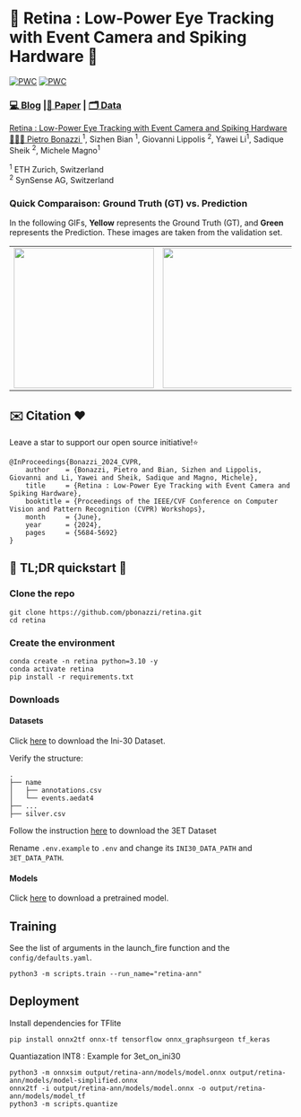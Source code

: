 #  👀 Retina : Low-Power Eye Tracking with Event Camera and Spiking Hardware  👀
[![PWC](https://img.shields.io/endpoint.svg?url=https://paperswithcode.com/badge/a-low-power-neuromorphic-approach-for/pupil-detection-on-ini-30)](https://paperswithcode.com/sota/pupil-detection-on-ini-30?p=a-low-power-neuromorphic-approach-for)
[![PWC](https://img.shields.io/endpoint.svg?url=https://paperswithcode.com/badge/a-low-power-neuromorphic-approach-for/pupil-tracking-on-ini-30)](https://paperswithcode.com/sota/pupil-tracking-on-ini-30?p=a-low-power-neuromorphic-approach-for) 

### [💻 Blog](https://pietrobonazzi.com/projects/retina) |[📜 Paper](https://ieeexplore.ieee.org/document/10678580) | [🗂️ Data](https://zenodo.org/records/11203260?token=eyJhbGciOiJIUzUxMiJ9.eyJpZCI6ImEzYmE4ZTI4LTU2NDQtNDhiNC05YjcxLTYyZjRiNzNhYzU2MCIsImRhdGEiOnt9LCJyYW5kb20iOiI0MmY3NDgwOTZiZDM4YWM2NDhmNTk4ZTc5MDMxYTg2NiJ9.oyQ8cMq0xVIoCC0JLpnLIUWnsSVVJS91dzZJkwqTmTgaETtkTJqL7qBCu6Nz9bBdR1IhUGViAOSpTc6Z02ja5Q)

[Retina : Low-Power Eye Tracking with Event Camera and Spiking Hardware](https://arxiv.org/abs/2312.00425)  
 [🧑🏻‍🚀 Pietro Bonazzi ](https://linkedin.com/in/pietrobonazzi)<sup>1</sup>,
 Sizhen Bian <sup>1</sup>,
 Giovanni Lippolis <sup>2</sup>,
 Yawei Li<sup>1</sup>,
 Sadique Sheik <sup>2</sup>,
 Michele Magno<sup>1</sup>  <br>

<sup>1</sup> ETH Zurich, Switzerland  <br> 
<sup>2</sup> SynSense AG, Switzerland


### Quick Comparaison: Ground Truth (GT) vs. Prediction

In the following GIFs, **Yellow** represents the Ground Truth (GT), and **Green** represents the Prediction. These images are taken from the validation set.

<table>
  <tr>
    <td><img src="docs/0_val_3_0.gif" width="250" height="250" /></td>
    <td><img src="docs/0_val_12_0.gif" width="250" height="250" /></td>
    <td><img src="docs/0_val_16_0.gif" width="250" height="250" /></td>
    <td><img src="docs/0_val_19_0.gif" width="250" height="250" /></td>
  </tr>
</table>


## ✉️ Citation ❤️

Leave a star to support our open source initiative!⭐️

```
@InProceedings{Bonazzi_2024_CVPR,
    author    = {Bonazzi, Pietro and Bian, Sizhen and Lippolis, Giovanni and Li, Yawei and Sheik, Sadique and Magno, Michele},
    title     = {Retina : Low-Power Eye Tracking with Event Camera and Spiking Hardware},
    booktitle = {Proceedings of the IEEE/CVF Conference on Computer Vision and Pattern Recognition (CVPR) Workshops},
    month     = {June},
    year      = {2024},
    pages     = {5684-5692}
}
```
## 🚀 TL;DR quickstart 🚀

### Clone the repo

```
git clone https://github.com/pbonazzi/retina.git
cd retina
```


### Create the environment

```
conda create -n retina python=3.10 -y
conda activate retina 
pip install -r requirements.txt 
```

### Downloads


#### Datasets
Click  [here](https://zenodo.org/records/11203260?token=eyJhbGciOiJIUzUxMiJ9.eyJpZCI6ImEzYmE4ZTI4LTU2NDQtNDhiNC05YjcxLTYyZjRiNzNhYzU2MCIsImRhdGEiOnt9LCJyYW5kb20iOiI0MmY3NDgwOTZiZDM4YWM2NDhmNTk4ZTc5MDMxYTg2NiJ9.oyQ8cMq0xVIoCC0JLpnLIUWnsSVVJS91dzZJkwqTmTgaETtkTJqL7qBCu6Nz9bBdR1IhUGViAOSpTc6Z02ja5Q) to download the Ini-30 Dataset.

Verify the structure:

```
.
├── name
│   ├── annotations.csv
│   └── events.aedat4
├── ...
├── silver.csv
```

Follow the instruction [here](https://github.com/qinche106/cb-convlstm-eyetracking) to download the 3ET Dataset

Rename `.env.example` to `.env` and change its `INI30_DATA_PATH` and `3ET_DATA_PATH`.


#### Models

Click [here](https://zenodo.org/records/15143697) to download a pretrained model. 


## Training
See the list of arguments in the launch_fire function and the `config/defaults.yaml`.

```
python3 -m scripts.train --run_name="retina-ann" 
```


## Deployment 

Install dependencies for TFlite

```
pip install onnx2tf onnx-tf tensorflow onnx_graphsurgeon tf_keras
```

Quantiazation INT8 : Example for 3et_on_ini30

```
python3 -m onnxsim output/retina-ann/models/model.onnx output/retina-ann/models/model-simplified.onnx
onnx2tf -i output/retina-ann/models/model.onnx -o output/retina-ann/models/model_tf
python3 -m scripts.quantize
```

